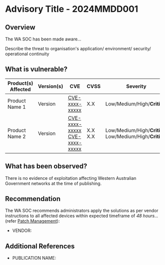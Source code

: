 # Advisory Title - 2024MMDD001

## Overview

The WA SOC has been made aware…

Describe the threat to organisation's application/ environment/ security/ operational continuity

## What is vulnerable?

| Product(s) Affected | Version(s) | CVE                                                                                                                                      | CVSS         | Severity                                                        |
| ------------------- | ---------- | ---------------------------------------------------------------------------------------------------------------------------------------- | ------------ | --------------------------------------------------------------- |
| Product Name 1      | Version    | [CVE-xxxx-xxxxx](https://nvd.nist.gov/vuln/detail/CVE-xxxx-xxxxx)                                                                        | X.X          | Low/Medium/High/**Critical**                                    |
| Product Name 2      | Version    | [CVE-xxxx-xxxxx](https://nvd.nist.gov/vuln/detail/CVE-xxxx-xxxxx) <br> [CVE-xxxx-xxxxx](https://nvd.nist.gov/vuln/detail/CVE-xxxx-xxxxx) | X.X <br> X.X | Low/Medium/High/**Critical**  <br> Low/Medium/High/**Critical** |

## What has been observed?

There is no evidence of exploitation affecting Western Australian Government networks at the time of publishing.

## Recommendation

The WA SOC recommends administrators apply the solutions as per vendor instructions to all affected devices within expected timeframe of *48 hours...* (refer [Patch Management](../guidelines/patch-management.md)):

- VENDOR: <URL>

## Additional References

- PUBLICATION NAME: <URL>
